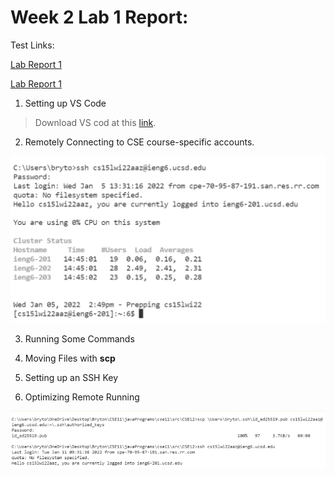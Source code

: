 # Week 2 Lab 1 Report:

Test Links:

[Lab Report 1](lab-report-1-week-2.html)

[Lab Report 1](https://brytonlee5.github.io/cse15l-lab-reports/lab-report-1-week-2.html)

1. Setting up VS Code

> Download VS cod at this [link](https://code.visualstudio.com/). 

2. Remotely Connecting to CSE course-specific accounts.

![Image](Part2.png)

3. Running Some Commands

4. Moving Files with **scp**

5. Setting up an SSH Key

6. Optimizing Remote Running

![Image](Part6.png)